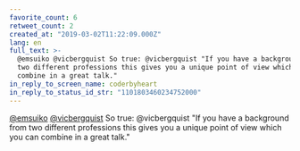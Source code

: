 ```yaml
---
favorite_count: 6
retweet_count: 2
created_at: "2019-03-02T11:22:09.000Z"
lang: en
full_text: >-
  @emsuiko @vicbergquist So true: @vicbergquist "If you have a background from
  two different professions this gives you a unique point of view which you can
  combine in a great talk."
in_reply_to_screen_name: coderbyheart
in_reply_to_status_id_str: "1101803460234752000"
---
```


[@emsuiko](https://twitter.com/emsuiko)
[@vicbergquist](https://twitter.com/vicbergquist) So true: @vicbergquist "If you
have a background from two different professions this gives you a unique point
of view which you can combine in a great talk."
